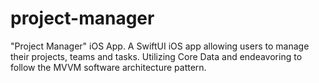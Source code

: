 # project-manager
"Project Manager" iOS App. A SwiftUI iOS app allowing users to manage their projects, teams and tasks. Utilizing Core Data and endeavoring to follow the MVVM software architecture pattern.

